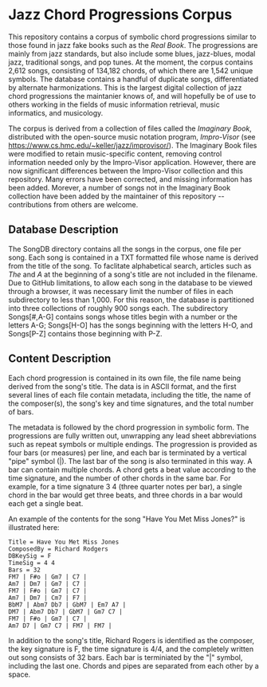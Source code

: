 # Jazz Chord Progressions Corpus
This repository contains a corpus of symbolic chord progressions similar to those found in jazz fake books such as the *Real Book*. The progressions are mainly from jazz 
standards, but also include some blues, jazz-blues, modal jazz, traditional songs, and pop tunes. At the moment, the corpus contains 2,612 songs, consisting of 134,182 chords, of 
which there are 1,542 unique symbols.  The database contains a handful of duplicate songs, differentiated by alternate harmonizations. This is the largest digital collection of jazz chord progressions the maintanier knows of, and will hopefully be of use to others working in the fields of music information retrieval, music informatics, and musicology.

The corpus is derived from a collection of files called the *Imaginary Book*, distributed with the open-source music notation program, *Impro-Visor* (see 
https://www.cs.hmc.edu/~keller/jazz/improvisor/). The Imaginary Book files were modified to retain music-specific content, removing control information needed only by the Impro-Visor application.  However, there are now significant differences between the Impro-Visor collection and this repository.  Many errors have been corrected, and missing information has been added. Morever, a number of songs not in the Imaginary Book collection have been added by the maintainer of this repository -- contributions from others are welcome.

## Database Description
The SongDB directory contains all the songs in the corpus, one file per song.  Each song is contained in a TXT formatted file whose name is derived from the title of the song.  To faclitate alphabetical search, articles such as *The* and *A* at the beginning of a song's title are not included in the filename.  Due to GitHub limitations, to allow each song in the database to be viewed through a browser, it was necessary limit the number of files in each subdirectory to less than 1,000.  For this reason, the database is partitioned into three collections of roughly 900 songs each.  The subdirectory Songs[#,A-G] contains songs whose titles begin with a number or the letters A-G; Songs[H-O] has the songs beginning with the letters H-O, and Songs[P-Z] contains those beginning with P-Z. 

## Content Description
Each chord progression is contained in its own file, the file name being derived from the song's title.  The data is in ASCII format, and the first several lines of 
each file contain metadata, including the title, the name of the composer(s), the song's key and time signatures, and the total number of bars.  

The metadata is followed by the chord progression in symbolic form.  The progressions are fully written out, unwrapping any lead sheet abbreviations such as repeat 
symbols or multiple endings.  The progression is provided as four bars (or measures) per line, and each bar is terminated by a vertical "pipe" symbol (|).  The last bar of the song is also terminated in this way.  A bar can contain multiple chords.  A chord gets a beat value according to the time signature, and the number of other chords in the same bar.  For example, for a time signature 3 4 (three quarter notes per bar), a single chord in the bar would get three beats, and three chords in a bar would each get a single beat.  

An example of the contents for the song "Have You Met Miss Jones?" is illustrated here:

    Title = Have You Met Miss Jones
    ComposedBy = Richard Rodgers
    DBKeySig = F
    TimeSig = 4 4
    Bars = 32
    FM7 | F#o | Gm7 | C7 |
    Am7 | Dm7 | Gm7 | C7 |
    FM7 | F#o | Gm7 | C7 |
    Am7 | Dm7 | Cm7 | F7 |
    BbM7 | Abm7 Db7 | GbM7 | Em7 A7 |
    DM7 | Abm7 Db7 | GbM7 | Gm7 C7 |
    FM7 | F#o | Gm7 | C7 |
    Am7 D7 | Gm7 C7 | FM7 | FM7 |
 
In addition to the song's title, Richard Rogers is identified as the composer, the key signature is F, the time signature is 4/4, and the completely written out song consists of 32 bars.  Each bar is terminiated by the "|" symbol, including the last one.  Chords and pipes are separated from each other by a space.
